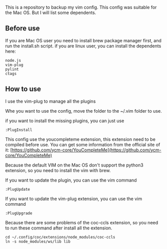 This is a repository to backup my vim config.
This config was suitable for the Mac OS. But I will list some dependents.

## Before use
If you are Mac OS user you need to install brew package manager first,
   and run the install.sh script.
   if you are linux user, you can install the dependents here:
   ```
   node.js
   vim-plug
   pylint
   ctags
   ```
## How to use
   I use the vim-plug to manage all the plugins

   Whe you want to use the config, move the folder to the ~/.vim folder to use.

   if you want to install the missing plugins, you can just use

   ```
   :PlugInstall
   ```

   This config use the youcompleteme extension, this extension need to be compiled before use.
   You can get some information from the official site of it:
   [https://github.com/ycm-core/YouCompleteMe](https://github.com/ycm-core/YouCompleteMe)

   Because the default VIM on the Mac OS don't support the python3 extension, so you need to
   install the vim with brew.

   If you want to update the plugin, you can use the vim command

   ```
   :PlugUpdate
   ```

   If you want to update the vim-plug extension, you can use the vim command

   ```
   :PlugUpgrade
   ```
   Because there are some problems of the coc-ccls extension, so you need to run these command
   after install all the extension.
   ```
   cd ~/.config/coc/extensions/node_modules/coc-ccls
   ln -s node_modules/ws/lib lib
   ```

